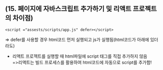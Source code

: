 ## (15. 페이지에 자바스크립트 추가하기 및 리액트 프로젝트의 차이점)
```<script ="assests/scripts/app.js" defer></script>```

=> defer를 사용할 경우 html코드 먼저 실행되고 js가 실행됨(html코드가 아래에 있더라도)

- 리액트 프로젝트를 실행할 때 html파일에 script 태그를 직접 추가하지 않음<br>
  =>리액트는 빌드 프로세스를 활용하여 html코드에 자동으로 script를 추가함!
